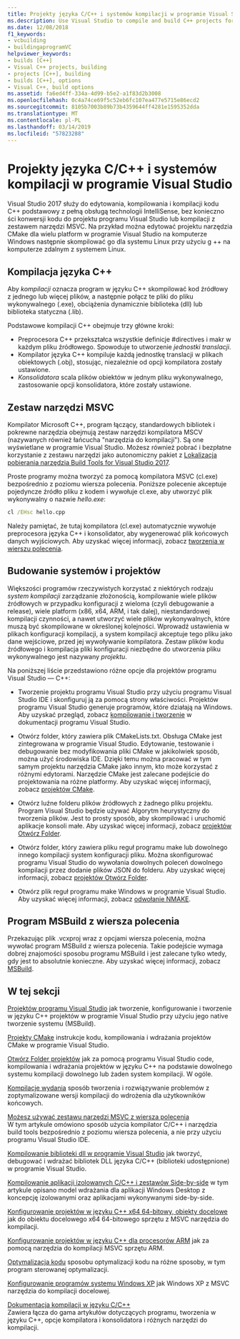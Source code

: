 ```yaml
---
title: Projekty języka C/C++ i systemów kompilacji w programie Visual Studio
ms.description: Use Visual Studio to compile and build C++ projects for Windows, ARM or Linux based on any project system.
ms.date: 12/08/2018
f1_keywords:
- vcbuilding
- buildingaprogramVC
helpviewer_keywords:
- builds [C++]
- Visual C++ projects, building
- projects [C++], building
- builds [C++], options
- Visual C++, build options
ms.assetid: fa6ed4ff-334a-4d99-b5e2-a1f83d2b3008
ms.openlocfilehash: 0c4a74ce69f5c52eb6fc107ea477e5715e86ecd2
ms.sourcegitcommit: 8105b7003b89b73b4359644ff4281e1595352dda
ms.translationtype: MT
ms.contentlocale: pl-PL
ms.lasthandoff: 03/14/2019
ms.locfileid: "57823288"
---
```

# <a name="cc-projects-and-build-systems-in-visual-studio"></a>Projekty języka C/C++ i systemów kompilacji w programie Visual Studio

Visual Studio 2017 służy do edytowania, kompilowania i kompilacji kodu C++ podstawowy z pełną obsługą technologii IntelliSense, bez konieczno ści konwersji kodu do projektu programu Visual Studio lub kompilacji z zestawem narzędzi MSVC. Na przykład można edytować projektu narzędzia CMake dla wielu platform w programie Visual Studio na komputerze Windows następnie skompilować go dla systemu Linux przy użyciu g ++ na komputerze zdalnym z systemem Linux.

## <a name="c-compilation"></a>Kompilacja języka C++

Aby *kompilacji* oznacza program w języku C++ skompilować kod źródłowy z jednego lub więcej plików, a następnie połącz te pliki do pliku wykonywalnego (.exe), obciążenia dynamicznie biblioteka (dll) lub biblioteka statyczna (.lib). 

Podstawowe kompilacji C++ obejmuje trzy główne kroki:

- Preprocesora C++ przekształca wszystkie definicje #directives i makr w każdym pliku źródłowego. Spowoduje to utworzenie *jednostki translacji*.
- Kompilator języka C++ kompiluje każdą jednostkę translacji w plikach obiektowych (.obj), stosując, niezależnie od opcji kompilatora zostały ustawione.
- *Konsolidatora* scala plików obiektów w jednym pliku wykonywalnego, zastosowanie opcji konsolidatora, które zostały ustawione. 

## <a name="the-msvc-toolset"></a>Zestaw narzędzi MSVC

Kompilator Microsoft C++, program łączący, standardowych bibliotek i pokrewne narzędzia obejmują zestaw narzędzi kompilatora MSCV (nazywanych również łańcucha "narzędzia do kompilacji"). Są one wyświetlane w programie Visual Studio. Możesz również pobrać i bezpłatne korzystanie z zestawu narzędzi jako autonomiczny pakiet z [Lokalizacja pobierania narzędzia Build Tools for Visual Studio 2017](https://visualstudio.microsoft.com/downloads/#build-tools-for-visual-studio-2017).

Proste programy można tworzyć za pomocą kompilatora MSVC (cl.exe) bezpośrednio z poziomu wiersza polecenia. Poniższe polecenie akceptuje pojedyncze źródło pliku z kodem i wywołuje cl.exe, aby utworzyć plik wykonywalny o nazwie *hello.exe*: 

```cmd
cl /EHsc hello.cpp
```
Należy pamiętać, że tutaj kompilatora (cl.exe) automatycznie wywołuje preprocesora języka C++ i konsolidator, aby wygenerować plik końcowych danych wyjściowych.  Aby uzyskać więcej informacji, zobacz [tworzenia w wierszu polecenia](building-on-the-command-line.md).

## <a name="build-systems-and-projects"></a>Budowanie systemów i projektów

Większości programów rzeczywistych korzystać z niektórych rodzaju *system kompilacji* zarządzanie złożonością, kompilowanie wiele plików źródłowych w przypadku konfiguracji z wieloma (czyli debugowanie a release), wiele platform (x86, x64, ARM, i tak dalej), niestandardowej kompilacji czynności, a nawet utworzyć wiele plików wykonywalnych, które muszą być skompilowane w określonej kolejności. Wprowadź ustawienia w plikach konfiguracji kompilacji, a system kompilacji akceptuje tego pliku jako dane wejściowe, przed jej wywoływanie kompilatora. Zestaw plików kodu źródłowego i kompilacja pliki konfiguracji niezbędne do utworzenia pliku wykonywalnego jest nazywany *projektu*. 

Na poniższej liście przedstawiono różne opcje dla projektów programu Visual Studio — C++:

- Tworzenie projektu programu Visual Studio przy użyciu programu Visual Studio IDE i skonfiguruj ją za pomocą strony właściwości. Projektów programu Visual Studio generuje programów, które działają na Windows. Aby uzyskać przegląd, zobacz [kompilowanie i tworzenie](/visualstudio/ide/compiling-and-building-in-visual-studio) w dokumentacji programu Visual Studio.

- Otwórz folder, który zawiera plik CMakeLists.txt. Obsługa CMake jest zintegrowana w programie Visual Studio. Edytowanie, testowanie i debugowanie bez modyfikowania pliki CMake w jakikolwiek sposób, można użyć środowiska IDE. Dzięki temu można pracować w tym samym projektu narzędzia CMake jako innym, kto może korzystać z różnymi edytorami. Narzędzie CMake jest zalecane podejście do projektowania na różne platformy. Aby uzyskać więcej informacji, zobacz [projektów CMake](cmake-projects-in-visual-studio.md).
 
- Otwórz luźne folderu plików źródłowych z żadnego pliku projektu. Program Visual Studio będzie używać Algorytm heurystyczny do tworzenia plików. Jest to prosty sposób, aby skompilować i uruchomić aplikacje konsoli małe. Aby uzyskać więcej informacji, zobacz [projektów Otwórz Folder](open-folder-projects-cpp.md).

- Otwórz folder, który zawiera pliku reguł programu make lub dowolnego innego kompilacji system konfiguracji pliku. Można skonfigurować programu Visual Studio do wywołania dowolnych poleceń dowolnego kompilacji przez dodanie plików JSON do folderu. Aby uzyskać więcej informacji, zobacz [projektów Otwórz Folder](open-folder-projects-cpp.md).
 
- Otwórz plik reguł programu make Windows w programie Visual Studio. Aby uzyskać więcej informacji, zobacz [odwołanie NMAKE](reference/nmake-reference.md).

## <a name="msbuild-from-the-command-line"></a>Program MSBuild z wiersza polecenia 

Przekazując plik .vcxproj wraz z opcjami wiersza polecenia, można wywołać program MSBuild z wiersza polecenia. Takie podejście wymaga dobrej znajomości sposobu programu MSBuild i jest zalecane tylko wtedy, gdy jest to absolutnie konieczne. Aby uzyskać więcej informacji, zobacz [MSBuild](msbuild-visual-cpp.md).

## <a name="in-this-section"></a>W tej sekcji

[Projektów programu Visual Studio](creating-and-managing-visual-cpp-projects.md) jak tworzenie, konfigurowanie i tworzenie w języku C++ projektów w programie Visual Studio przy użyciu jego native tworzenie systemu (MSBuild).

[Projekty CMake](cmake-projects-in-visual-studio.md) instrukcje kodu, kompilowania i wdrażania projektów CMake w programie Visual Studio.

[Otwórz Folder projektów](open-folder-projects-cpp.md) jak za pomocą programu Visual Studio code, kompilowania i wdrażania projektów w języku C++ na podstawie dowolnego systemu kompilacji dowolnego lub żaden system kompilacji. W ogóle. 

[Kompilacje wydania](release-builds.md) sposób tworzenia i rozwiązywanie problemów z zoptymalizowane wersji kompilacji do wdrożenia dla użytkowników końcowych.

[Możesz używać zestawu narzędzi MSVC z wiersza polecenia](building-on-the-command-line.md)<br/>
W tym artykule omówiono sposób użycia kompilator C/C++ i narzędzia build tools bezpośrednio z poziomu wiersza polecenia, a nie przy użyciu programu Visual Studio IDE.

[Kompilowanie biblioteki dll w programie Visual Studio](dlls-in-visual-cpp.md) jak tworzyć, debugować i wdrażać bibliotek DLL języka C/C++ (biblioteki udostępnione) w programie Visual Studio.

[Kompilowanie aplikacji izolowanych C/C++ i zestawów Side-by-side](building-c-cpp-isolated-applications-and-side-by-side-assemblies.md) w tym artykule opisano model wdrażania dla aplikacji Windows Desktop z koncepcję izolowanymi oraz aplikacjami wykonywanymi side-by-side.

[Konfigurowanie projektów w języku C++ x64 64-bitowy, obiekty docelowe](configuring-programs-for-64-bit-visual-cpp.md) jak do obiektu docelowego x64 64-bitowego sprzętu z MSVC narzędzia do kompilacji.

[Konfigurowanie projektów w języku C++ dla procesorów ARM](configuring-programs-for-arm-processors-visual-cpp.md) jak za pomocą narzędzia do kompilacji MSVC sprzętu ARM.

[Optymalizacja kodu](optimizing-your-code.md) sposobu optymalizacji kodu na różne sposoby, w tym program sterowanej optymalizacji.

[Konfigurowanie programów systemu Windows XP](configuring-programs-for-windows-xp.md) jak Windows XP z MSVC narzędzia do kompilacji docelowej.

[Dokumentacja kompilacji w języku C/C++](reference/c-cpp-building-reference.md)<br/>
Zawiera łącza do gama artykułów dotyczących programu, tworzenia w języku C++, opcje kompilatora i konsolidatora i różnych narzędzi do kompilacji.
